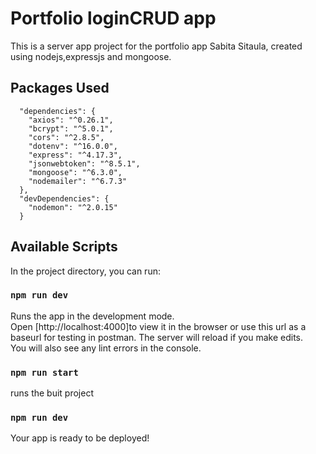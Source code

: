 # Portfolio loginCRUD app
This is a server app project for the portfolio app Sabita Sitaula, created using nodejs,expressjs and mongoose.
## Packages Used
```
  "dependencies": {
    "axios": "^0.26.1",
    "bcrypt": "^5.0.1",
    "cors": "^2.8.5",
    "dotenv": "^16.0.0",
    "express": "^4.17.3",
    "jsonwebtoken": "^8.5.1",
    "mongoose": "^6.3.0",
    "nodemailer": "^6.7.3"
  },
  "devDependencies": {
    "nodemon": "^2.0.15"
  }
```
## Available Scripts
In the project directory, you can run:
### `npm run dev`
Runs the app in the development mode.\
Open [http://localhost:4000]to view it in the browser or use this url as a baseurl for testing in postman.
The server will reload if you make edits.\
You will also see any lint errors in the console.
### `npm run start`
runs the buit project
### `npm run dev`
Your app is ready to be deployed!






